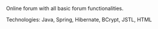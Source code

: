 Online forum with all basic forum functionalities.

Technologies:
Java, Spring, Hibernate, BCrypt, JSTL, HTML
